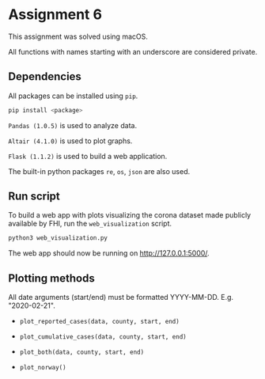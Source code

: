 # Assignment 6

This assignment was solved using macOS.

All functions with names starting with an underscore are considered private.

## Dependencies
All packages can be installed using `pip`.
```bash
pip install <package>
```

`Pandas (1.0.5)` is used to analyze data.

`Altair (4.1.0)` is used to plot graphs.

`Flask (1.1.2)` is used to build a web application.

The built-in python packages `re`, `os`, `json` are also used.

## Run script
To build a web app with plots visualizing the corona dataset made publicly available by FHI, run the `web_visualization` script.

```bash
python3 web_visualization.py
```

The web app should now be running on http://127.0.0.1:5000/.

## Plotting methods
All date arguments (start/end) must be formatted YYYY-MM-DD. E.g. "2020-02-21".
- `plot_reported_cases(data, county, start, end)`

- `plot_cumulative_cases(data, county, start, end)`

- `plot_both(data, county, start, end)`

- `plot_norway()`

